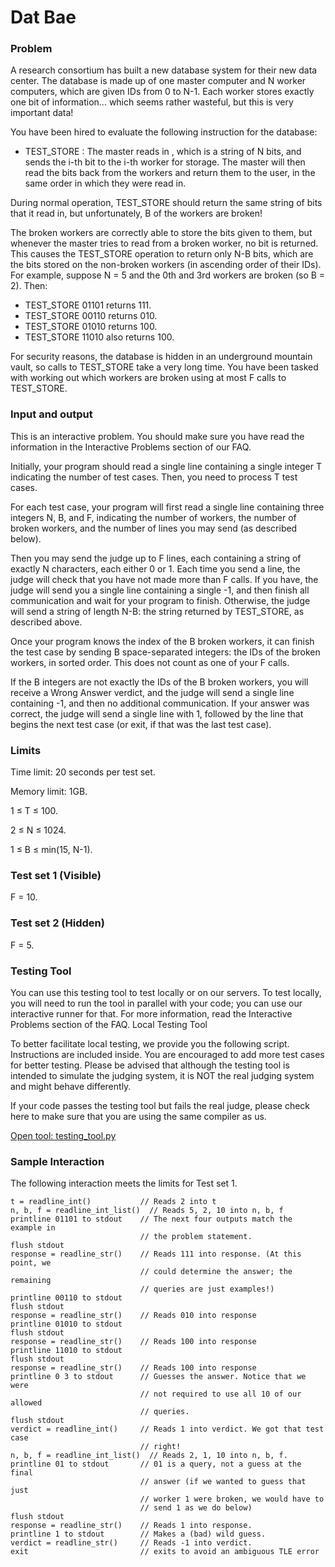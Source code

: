 # Dat Bae

### Problem
A research consortium has built a new database system for their new data center. The database is made up of one master computer and N worker computers, which are given IDs from 0 to N-1. Each worker stores exactly one bit of information... which seems rather wasteful, but this is very important data!

You have been hired to evaluate the following instruction for the database:

 * TEST_STORE <bits>: The master reads in <bits>, which is a string of N bits, and sends the i-th bit to the i-th worker for storage. The master will then read the bits back from the workers and return them to the user, in the same order in which they were read in. 

During normal operation, TEST_STORE should return the same string of bits that it read in, but unfortunately, B of the workers are broken!

The broken workers are correctly able to store the bits given to them, but whenever the master tries to read from a broken worker, no bit is returned. This causes the TEST_STORE operation to return only N-B bits, which are the bits stored on the non-broken workers (in ascending order of their IDs). For example, suppose N = 5 and the 0th and 3rd workers are broken (so B = 2). Then:

 * TEST_STORE 01101 returns 111.
 * TEST_STORE 00110 returns 010.
 * TEST_STORE 01010 returns 100.
 * TEST_STORE 11010 also returns 100.

For security reasons, the database is hidden in an underground mountain vault, so calls to TEST_STORE take a very long time. You have been tasked with working out which workers are broken using at most F calls to TEST_STORE.

### Input and output
This is an interactive problem. You should make sure you have read the information in the Interactive Problems section of our FAQ.

Initially, your program should read a single line containing a single integer T indicating the number of test cases. Then, you need to process T test cases.

For each test case, your program will first read a single line containing three integers N, B, and F, indicating the number of workers, the number of broken workers, and the number of lines you may send (as described below).

Then you may send the judge up to F lines, each containing a string of exactly N characters, each either 0 or 1. Each time you send a line, the judge will check that you have not made more than F calls. If you have, the judge will send you a single line containing a single -1, and then finish all communication and wait for your program to finish. Otherwise, the judge will send a string of length N-B: the string returned by TEST_STORE, as described above.

Once your program knows the index of the B broken workers, it can finish the test case by sending B space-separated integers: the IDs of the broken workers, in sorted order. This does not count as one of your F calls.

If the B integers are not exactly the IDs of the B broken workers, you will receive a Wrong Answer verdict, and the judge will send a single line containing -1, and then no additional communication. If your answer was correct, the judge will send a single line with 1, followed by the line that begins the next test case (or exit, if that was the last test case).

### Limits
Time limit: 20 seconds per test set.

Memory limit: 1GB.

1 ≤ T ≤ 100.

2 ≤ N ≤ 1024.

1 ≤ B ≤ min(15, N-1).

### Test set 1 (Visible)
F = 10.

### Test set 2 (Hidden)
F = 5.

### Testing Tool

You can use this testing tool to test locally or on our servers. To test locally, you will need to run the tool in parallel with your code; you can use our interactive runner for that. For more information, read the Interactive Problems section of the FAQ.
Local Testing Tool

To better facilitate local testing, we provide you the following script. Instructions are included inside. You are encouraged to add more test cases for better testing. Please be advised that although the testing tool is intended to simulate the judging system, it is NOT the real judging system and might behave differently.

If your code passes the testing tool but fails the real judge, please check here to make sure that you are using the same compiler as us. 

[Open tool: testing_tool.py](src/round0/problem4/testing_tool.py)

### Sample Interaction

The following interaction meets the limits for Test set 1. 

    t = readline_int()           // Reads 2 into t
    n, b, f = readline_int_list()  // Reads 5, 2, 10 into n, b, f
    printline 01101 to stdout    // The next four outputs match the example in
                                 // the problem statement.
    flush stdout
    response = readline_str()    // Reads 111 into response. (At this point, we
                                 // could determine the answer; the remaining
                                 // queries are just examples!)
    printline 00110 to stdout
    flush stdout
    response = readline_str()    // Reads 010 into response
    printline 01010 to stdout
    flush stdout
    response = readline_str()    // Reads 100 into response
    printline 11010 to stdout
    flush stdout
    response = readline_str()    // Reads 100 into response
    printline 0 3 to stdout      // Guesses the answer. Notice that we were
                                 // not required to use all 10 of our allowed
                                 // queries.
    flush stdout
    verdict = readline_int()     // Reads 1 into verdict. We got that test case
                                 // right!
    n, b, f = readline_int_list()  // Reads 2, 1, 10 into n, b, f.
    printline 01 to stdout       // 01 is a query, not a guess at the final
                                 // answer (if we wanted to guess that just
                                 // worker 1 were broken, we would have to
                                 // send 1 as we do below)
    flush stdout
    response = readline_str()    // Reads 1 into response.
    printline 1 to stdout        // Makes a (bad) wild guess.
    verdict = readline_str()     // Reads -1 into verdict.
    exit                         // exits to avoid an ambiguous TLE error
